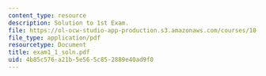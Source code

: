 ```yaml
---
content_type: resource
description: Solution to 1st Exam.
file: https://ol-ocw-studio-app-production.s3.amazonaws.com/courses/10-40-chemical-engineering-thermodynamics-fall-2003/4b85c576a21b5e565c852889e40ad9f0_exam1_1_soln.pdf
file_type: application/pdf
resourcetype: Document
title: exam1_1_soln.pdf
uid: 4b85c576-a21b-5e56-5c85-2889e40ad9f0
---
```

